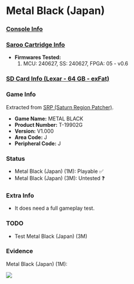 # Metal Black (Japan)

### [Console Info](../../../../../Info/Consoles/VA13/README.md)

### [Saroo Cartridge Info](../../../../../Info/Cartridges/RetroGameParadiseStore/1.32F/README.md)

- <b>Firmwares Tested:</b>
  1. MCU: 240627, SS: 240627, FPGA: 05 - v0.6

### [SD Card Info (Lexar - 64 GB - exFat)](../../../../../Info/SdCards/Lexar/64GB/exfat/README.md)

### Game Info

Extracted from [SRP (Saturn Region Patcher)](https://segaxtreme.net/resources/saturn-region-patcher.81/download).

- <b>Game Name:</b> METAL BLACK
- <b>Product Number:</b> T-19902G
- <b>Version:</b> V1.000
- <b>Area Code:</b> J
- <b>Peripheral Code:</b> J

### Status

- Metal Black (Japan) (1M): Playable :white_check_mark:
- Metal Black (Japan) (3M): Untested :question:

### Extra Info

- It does need a full gameplay test.

### TODO

- Test Metal Black (Japan) (3M)

### Evidence

Metal Black (Japan) (1M):

[![](https://img.youtube.com/vi/ZUMDfwUh76o/0.jpg)](https://www.youtube.com/watch?v=ZUMDfwUh76o)
